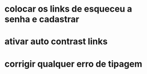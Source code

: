 # colocar os links de esqueceu a senha e cadastrar 
# ativar auto contrast links

# corrigir qualquer erro de tipagem